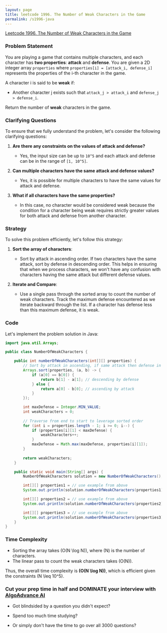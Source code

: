 ```yaml
---
layout: page
title: leetcode 1996. The Number of Weak Characters in the Game
permalink: /s1996-java
---
```

[Leetcode 1996. The Number of Weak Characters in the Game](https://algoadvance.github.io/algoadvance/l1996)
### Problem Statement

You are playing a game that contains multiple characters, and each character has **two properties**: **attack** and **defense**. You are given a 2D integer array `properties` where `properties[i] = [attack_i, defense_i]` represents the properties of the i-th character in the game.

A character i is said to be **weak** if:
- Another character j exists such that `attack_j > attack_i` and `defense_j > defense_i`.

Return the number of **weak** characters in the game.

### Clarifying Questions

To ensure that we fully understand the problem, let's consider the following clarifying questions:

1. **Are there any constraints on the values of attack and defense?**
   - Yes, the input size can be up to `10^5` and each attack and defense can be in the range of `[1, 10^5]`.

2. **Can multiple characters have the same attack and defense values?**
   - Yes, it is possible for multiple characters to have the same values for attack and defense.

3. **What if all characters have the same properties?**
   - In this case, no character would be considered weak because the condition for a character being weak requires strictly greater values for both attack and defense from another character.

### Strategy

To solve this problem efficiently, let's follow this strategy:

1. **Sort the array of characters**:
   - Sort by attack in ascending order. If two characters have the same attack, sort by defense in descending order. This helps in ensuring that when we process characters, we won't have any confusion with characters having the same attack but different defense values.

2. **Iterate and Compare**:
   - Use a single pass through the sorted array to count the number of weak characters. Track the maximum defense encountered as we iterate backward through the list. If a character has defense less than this maximum defense, it is weak.

### Code

Let's implement the problem solution in Java:

```java
import java.util.Arrays;

public class NumberOfWeakCharacters {

    public int numberOfWeakCharacters(int[][] properties) {
        // Sort by attack in ascending, if same attack then defense in descending order
        Arrays.sort(properties, (a, b) -> {
            if (a[0] == b[0]) {
                return b[1] - a[1]; // descending by defense
            } else {
                return a[0] - b[0]; // ascending by attack
            }
        });

        int maxDefense = Integer.MIN_VALUE;
        int weakCharacters = 0;
        
        // Traverse from end to start to leverage sorted order
        for (int i = properties.length - 1; i >= 0; i--) {
            if (properties[i][1] < maxDefense) {
                weakCharacters++;
            }
            maxDefense = Math.max(maxDefense, properties[i][1]);
        }
        
        return weakCharacters;
    }

    public static void main(String[] args) {
        NumberOfWeakCharacters solution = new NumberOfWeakCharacters();

        int[][] properties1 = // use example from above
        System.out.println(solution.numberOfWeakCharacters(properties1)); // Expected output: 0

        int[][] properties2 = // use example from above
        System.out.println(solution.numberOfWeakCharacters(properties2)); // Expected output: 1

        int[][] properties3 = // use example from above
        System.out.println(solution.numberOfWeakCharacters(properties3)); // Expected output: 1
    }
}
```

### Time Complexity

- Sorting the array takes \(O(N \log N)\), where \(N\) is the number of characters.
- The linear pass to count the weak characters takes \(O(N)\).

Thus, the overall time complexity is **\(O(N \log N)\)**, which is efficient given the constraints \(N \leq 10^5\).


### Cut your prep time in half and DOMINATE your interview with [AlgoAdvance AI](https://algoAdvance.com)

- Got blindsided by a question you didn't expect?

- Spend too much time studying?

- Or simply don't have the time to go over all 3000 questions?

